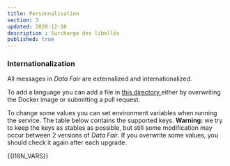 ```yaml
---
title: Personnalisation
section: 3
updated: 2020-12-10
description : Surcharge des libellés
published: true
---
```


### Internationalization

All messages in *Data Fair* are externalized and internationalized.

To add a language you can add a file in [this directory ]((https://github.com/data-fair/data-fair/tree/master/i18n)) either by overwriting the Docker image or submitting a pull request.

To change some values you can set environment variables when running the service. The table below contains the supported keys. **Warning:** we try to keep the keys as stables as possible, but still some modification may occur between 2 versions of *Data Fair*. If you overwrite some values, you should check it again after each upgrade.

{{I18N_VARS}}
